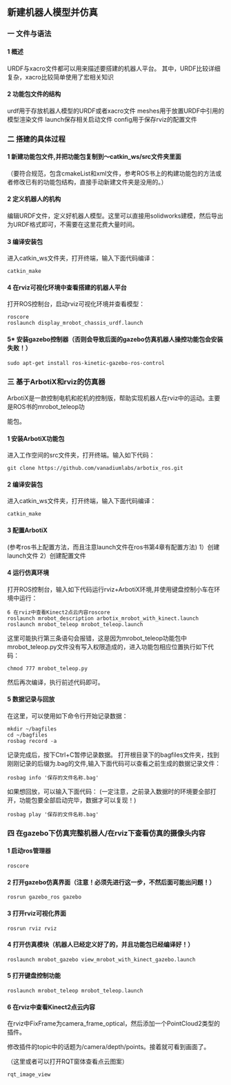 ## 新建机器人模型并仿真

### 一 文件与语法

#### 1 概述

URDF与xacro文件都可以用来描述要搭建的机器人平台。
其中，URDF比较详细复杂，xacro比较简单使用了宏相关知识

#### 2 功能包文件的结构

urdf用于存放机器人模型的URDF或者xacro文件
meshes用于放置URDF中引用的模型渲染文件
launch保存相关启动文件
config用于保存rviz的配置文件



### 二 搭建的具体过程

#### 1 新建功能包文件,并把功能包复制到～catkin_ws/src文件夹里面

（要符合规范，包含cmakeList和xml文件，参考ROS书上的构建功能包的方法或者修改已有的功能包结构，直接手动新建文件夹是没用的。）

#### 2 定义机器人的机构

编辑URDF文件，定义好机器人模型。这里可以直接用solidworks建模，然后导出为URDF格式即可，不需要在这里花费大量时间。

#### 3 编译安装包

进入catkin_ws文件夹，打开终端，输入下面代码编译：

```
catkin_make
```

#### 4 在rviz可视化环境中查看搭建的机器人平台

打开ROS控制台，启动rviz可视化环境并查看模型：

```
roscore
roslaunch display_mrobot_chassis_urdf.launch
```

#### 5* 安装gazebo控制器（否则会导致后面的gazebo仿真机器人操控功能包会安装失败！）

```
sudo apt-get install ros-kinetic-gazebo-ros-control
```



### 三 基于ArbotiX和rviz的仿真器

ArbotiX是一款控制电机和舵机的控制版，帮助实现机器人在rviz中的运动。主要是ROS书的mrobot_teleop功

能包。

#### 1 安装ArbotiX功能包

进入工作空间的src文件夹，打开终端。输入如下代码：

```
git clone https://github.com/vanadiumlabs/arbotix_ros.git
```

#### 2 编译安装包

进入catkin_ws文件夹，打开终端，输入下面代码编译：

```
catkin_make
```

#### 3 配置ArbotiX

(参考ros书上配置方法，而且注意launch文件在ros书第4章有配置方法)
1）创建launch文件
2）创建配置文件



#### 4 运行仿真环境

打开ROS控制台，输入如下代码运行rviz+ArbotiX环境,并使用键盘控制小车在环境中运行：

```
6 在rviz中查看Kinect2点云内容roscore
roslaunch mrobot_description arbotix_mrobot_with_kinect.launch
roslaunch mrobot_teleop mrobot_teleop.launch
```


这里可能执行第三条语句会报错，这是因为mrobot_teleop功能包中mrobot_teleop.py文件没有写入权限造成的，进入功能包相应位置执行如下代码：

```
chmod 777 mrobot_teleop.py
```

然后再次编译，执行前述代码即可。

#### 5 数据记录与回放

在这里，可以使用如下命令行开始记录数据：

```
mkdir ~/bagfiles
cd ~/bagfiles
rosbag record -a
```

记录完成后，按下Ctrl+C暂停记录数据。
打开根目录下的bagfiles文件夹，找到刚刚记录的后缀为.bag的文件,输入下面代码可以查看之前生成的数据记录文件：

```
rosbag info '保存的文件名称.bag'
```

如果想回放，可以输入下面代码：
(一定注意，之前录入数据时的环境要全部打开，功能包要全部启动完毕，数据才可以复现！)

```
rosbag play '保存的文件名称.bag'
```



### 四 在gazebo下仿真完整机器人/在rviz下查看仿真的摄像头内容

#### 1 启动ros管理器

```
roscore
```



#### 2 打开gazebo仿真界面（注意！必须先进行这一步，不然后面可能出问题！）

```
rosrun gazebo_ros gazebo
```

#### 3 打开rviz可视化界面

```
rosrun rviz rviz
```



#### 4 打开仿真模块（机器人已经定义好了的，并且功能包已经编译好！）

```
roslaunch mrobot_gazebo view_mrobot_with_kinect_gazebo.launch
```

#### 5 打开键盘控制功能

```
roslaunch mrobot_teleop mrobot_teleop.launch
```



#### 6 在rviz中查看Kinect2点云内容

在rviz中FixFrame为camera_frame_optical，然后添加一个PointCloud2类型的插件。

修改插件的topic中的话题为/camera/depth/points。接着就可看到画面了。

（这里或者可以打开RQT窗体查看点云图案）

```
rqt_image_view
```



































